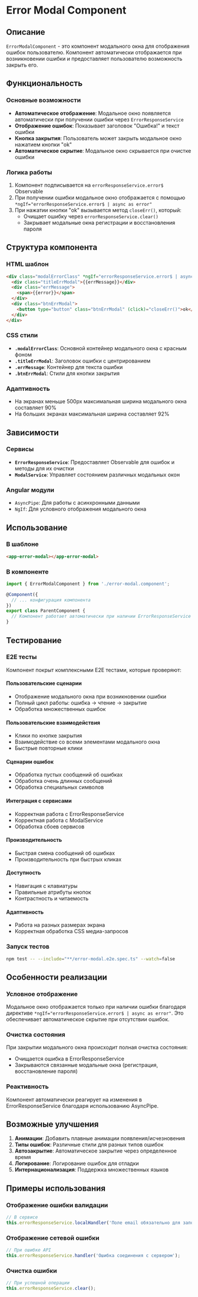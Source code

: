 # Error Modal Component

## Описание

`ErrorModalComponent` - это компонент модального окна для отображения ошибок пользователю. Компонент автоматически отображается при возникновении ошибки и предоставляет пользователю возможность закрыть его.

## Функциональность

### Основные возможности
- **Автоматическое отображение**: Модальное окно появляется автоматически при получении ошибки через `ErrorResponseService`
- **Отображение ошибок**: Показывает заголовок "Ошибка!" и текст ошибки
- **Кнопка закрытия**: Пользователь может закрыть модальное окно нажатием кнопки "ok"
- **Автоматическое скрытие**: Модальное окно скрывается при очистке ошибки

### Логика работы
1. Компонент подписывается на `errorResponseService.error$` Observable
2. При получении ошибки модальное окно отображается с помощью `*ngIf="errorResponseService.error$ | async as error"`
3. При нажатии кнопки "ok" вызывается метод `closeErr()`, который:
   - Очищает ошибку через `errorResponseService.clear()`
   - Закрывает модальные окна регистрации и восстановления пароля

## Структура компонента

### HTML шаблон
```html
<div class="modalErrorClass" *ngIf="errorResponseService.error$ | async as error">
  <div class="titleErrModal">{{errMessage}}</div>
  <div class="errMessage">
    <span>{{error}}</span>
  </div>
  <div class="btnErrModal">
    <button type="button" class="btnErrModal" (click)="closeErr()">ok</button>
  </div>
</div>
```

### CSS стили
- **`.modalErrorClass`**: Основной контейнер модального окна с красным фоном
- **`.titleErrModal`**: Заголовок ошибки с центрированием
- **`.errMessage`**: Контейнер для текста ошибки
- **`.btnErrModal`**: Стили для кнопки закрытия

### Адаптивность
- На экранах меньше 500px максимальная ширина модального окна составляет 90%
- На больших экранах максимальная ширина составляет 92%

## Зависимости

### Сервисы
- **`ErrorResponseService`**: Предоставляет Observable для ошибок и методы для их очистки
- **`ModalService`**: Управляет состоянием различных модальных окон

### Angular модули
- `AsyncPipe`: Для работы с асинхронными данными
- `NgIf`: Для условного отображения модального окна

## Использование

### В шаблоне
```html
<app-error-modal></app-error-modal>
```

### В компоненте
```typescript
import { ErrorModalComponent } from './error-modal.component';

@Component({
  // ... конфигурация компонента
})
export class ParentComponent {
  // Компонент работает автоматически при наличии ErrorResponseService
}
```

## Тестирование

### E2E тесты
Компонент покрыт комплексными E2E тестами, которые проверяют:

#### Пользовательские сценарии
- Отображение модального окна при возникновении ошибки
- Полный цикл работы: ошибка → чтение → закрытие
- Обработка множественных ошибок

#### Пользовательские взаимодействия
- Клики по кнопке закрытия
- Взаимодействие со всеми элементами модального окна
- Быстрые повторные клики

#### Сценарии ошибок
- Обработка пустых сообщений об ошибках
- Обработка очень длинных сообщений
- Обработка специальных символов

#### Интеграция с сервисами
- Корректная работа с ErrorResponseService
- Корректная работа с ModalService
- Обработка сбоев сервисов

#### Производительность
- Быстрая смена сообщений об ошибках
- Производительность при быстрых кликах

#### Доступность
- Навигация с клавиатуры
- Правильные атрибуты кнопок
- Контрастность и читаемость

#### Адаптивность
- Работа на разных размерах экрана
- Корректная обработка CSS медиа-запросов

### Запуск тестов
```bash
npm test -- --include="**/error-modal.e2e.spec.ts" --watch=false
```

## Особенности реализации

### Условное отображение
Модальное окно отображается только при наличии ошибки благодаря директиве `*ngIf="errorResponseService.error$ | async as error"`. Это обеспечивает автоматическое скрытие при отсутствии ошибок.

### Очистка состояния
При закрытии модального окна происходит полная очистка состояния:
- Очищается ошибка в ErrorResponseService
- Закрываются связанные модальные окна (регистрация, восстановление пароля)

### Реактивность
Компонент автоматически реагирует на изменения в ErrorResponseService благодаря использованию AsyncPipe.

## Возможные улучшения

1. **Анимации**: Добавить плавные анимации появления/исчезновения
2. **Типы ошибок**: Различные стили для разных типов ошибок
3. **Автозакрытие**: Автоматическое закрытие через определенное время
4. **Логирование**: Логирование ошибок для отладки
5. **Интернационализация**: Поддержка множественных языков

## Примеры использования

### Отображение ошибки валидации
```typescript
// В сервисе
this.errorResponseService.localHandler('Поле email обязательно для заполнения');
```

### Отображение сетевой ошибки
```typescript
// При ошибке API
this.errorResponseService.handler('Ошибка соединения с сервером');
```

### Очистка ошибки
```typescript
// При успешной операции
this.errorResponseService.clear();
```
